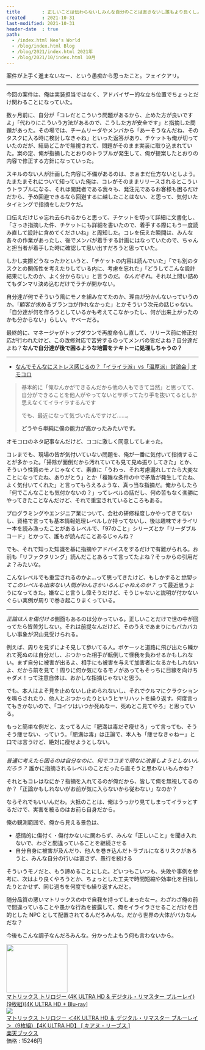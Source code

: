 ```yaml
---
title        : 正しいことは伝わらないしみんな自分のことは直さないし誰もより良くしようとか思ってない
created      : 2021-10-31
last-modified: 2021-10-31
header-date  : true
path:
  - /index.html Neo's World
  - /blog/index.html Blog
  - /blog/2021/index.html 2021年
  - /blog/2021/10/index.html 10月
---
```


案件が上手く進まないなー、という愚痴から思ったこと。フェイクアリ。

-----

今回の案件は、俺は実装担当ではなく、アドバイザー的な立ち位置でちょっとだけ関わることになっていた。

数ヶ月前に、自分が「コレだとこういう問題があるから、止めた方が良いですよ」「代わりにこういう方法があるので、こうした方が安全です」と指摘した問題があった。その場では、チームリーダやメンバから「あーそうなんだね、そのタスクに入る時に検討しなきゃね」といった返答があり、チケットも俺が切っていたのだが、結局どこかで無視されて、問題がそのまま実装に取り込まれていた。案の定、俺が指摘したとおりのトラブルが発生して、俺が提案したとおりの内容で修正する方針になっていった。

スキルのない人が計画した内容に不備があるのは、まぁまだ仕方ないとしよう。たまたまそれについて知っていた俺は、コレがそのままリリースされるとこういうトラブルになる、それは開発者である我々も、発注元であるお客様も困るだけだから、予め回避できるなら回避するに越したことはない、と思って、気付いたタイミングで指摘をしたワケだ。

口伝えだけじゃ忘れ去られるからと思って、チケットを切って詳細に文書化し、「さっき指摘した件、チケットにも詳細を書いたので、着手する際にもう一度読み直して設計に含めてくださいね」と周知した。コレを伝えた瞬間は、みんな各々の作業があったし、後でメンバが着手する計画にはなっていたので、ちゃんと担当者が着手した時に確認して思い出すだろうと思っていた。

しかし実際どうなったかというと、「チケットの内容は読んでいた」「でも別のタスクとの関係性を考えたりしている内に、考慮を忘れた」「どうしてこんな設計結果にしたのか、よく分からない」と言うのだ。*なんだそれ*。それ以上問い詰めてもダンマリ決め込むだけでラチが開かない。

自分達が何でそういう風にモノを組み立てたのか、理由が分かんないっていうのか。「顧客が求めるブランコが作れなかった」とかそういう次元の話じゃない。「自分達が何を作ろうとしているかも考えてこなかったし、何が出来上がったのかも分からない」らしい。ヤベーだろ。

最終的に、マネージャがトップダウンで再度命令し直して、リリース前に修正対応が行われたけど、この改修対応で苦労するのってメンバの皆だよね？自分達だよね？**なんで自分達が後で困るような地雷をテキトーに処理しちゃうの？**

-----

- [なんでそんなにストレス感じるの？「イライラ派」vs「温厚派」討論会 | オモコロ](https://omocoro.jp/kiji/312738/)

> 基本的に「俺なんかができるんだから他の人もできて当然」と思ってて、自分ができることを他人がやってないとサボってたり手を抜いてるとしか思えなくてイライラするんです
> 
> でも、最近になって気づいたんですけど……。
> 
> **どうやら単純に僕の能力が高かったみたいです。**

オモコロのネタ記事なんだけど、ココに激しく同意してしまった。

コレまでも、現場の皆が気付いていない問題を、俺が一番に気付いて指摘することが多かった。「掃除が面倒だから汚れていても見て見ぬ振りしてきた」とか、そういう性質のモノじゃなくて、素直に「うわっ、それ考慮漏れしてたら大変なことになってたね、ありがとう」とか「複雑な条件の中で矛盾が発生してたね、よく気付いてくれた」と言ってもらえるような、真っ当な指摘だ。俺からしたら「何でこんなことも気付かないの？」ってレベルの話だし、何の苦もなく楽勝にやってきたことなんだけど、それで重宝されているところもある。

プログラミングやエンジニア業について、会社の研修程度しかやってきてないし、資格で言っても基本情報処理レベルしか持ってないし、後は趣味でオライリー本を読み漁ったことがあるレベルで、「97のこと」シリーズとか「リーダブルコード」とかって、誰もが読んだことあるじゃんね？

でも、それで知った知識を基に指摘やアドバイスをするだけで有難がられる。お前も「リファクタリング」読んだことあるって言ってたよね？そっからの引用だよ？みたいな。

こんなレベルでも重宝されるのかよ…って思ってきたけど、もしかすると*世間ってこのレベルも出来ない人間がわんさかいるんじゃねえのか？* って最近思うようになってきた。嫌なこと言うし偉そうだけど、そうじゃないと説明が付かないぐらい実例が周りで巻き起こりまくっている。

-----

*正論は人を傷付ける*側面もあるのは分かっている。正しいことだけで世の中が回ってたら皆苦労しない。それは前提なんだけど、そのうえであまりにもバカバカしい事象が沢山見受けられる。

例えば、周りを見ずによそ見して歩いてる人。ボケーッと道路に飛び出たら轢かれて死ぬのは自分だし、ぶつかった相手が転倒して怪我を負わせるかもしれない。まず自分に被害が出るよ、相手にも被害を与えて加害者になるかもしれないよ、だから前を見て！周りに何か気になるモノがあってもそっちに目線を向けちゃダメ！って注意自体は、おかしな指摘じゃないと思う。

でも、本人はよそ見を止めないし止められないし、それでクルマにクラクションを鳴らされたり、他人とぶつかったりというヒヤリハットを繰り返す。何度言ってもきかないので、「コイツはいつか死ぬなー、死ぬとこ見てやろ」と思っている。

もっと簡単な例だと、太ってる人に「肥満は毒だぞ痩せろ」って言っても、そうそう痩せない、っていう。「肥満は毒」は正論で、本人も「痩せなきゃねー」と口では言うけど、絶対に痩せようとしない。

-----

*普通に考えたら困るのは自分なのに、何でココまで頑なに改善しようとしないんだろう？* 誰かに指摘されるレベルのことだったら直そうと思わないもんかね？

それともコレはなにか？指摘を入れてるのが俺だから、皆して俺を無視してるのか？「正論かもしれないがお前が気に入らないから従わない」なのか？

ならそれでもいいんだわ。大抵のことは、俺はうっかり見てしまってイラッとするだけで、実害を被るのはお前ら自身だから。

俺の観測範囲で、俺から見える景色は、

- 感情的に傷付く・傷付かないに関わらず、みんな「正しいこと」を聞き入れないで、わざと間違っていることを継続させる
- 自分自身に被害が及んだり、他人を巻き込んだトラブルになるリスクがあろうと、みんな自分の行いは直さず、愚行を続ける

そういうモノだと、もう諦めることにした。どいつもこいつも、失敗や事例を参考に、次はより良くやろうとか、ちょっとした工夫で時間短縮や効率化を目指したりとかせず、同じ過ちを何度でも繰り返すんだと。

随分品質の悪いマトリックスの中で自我を持ってしまったなー。わざわざ俺の前で間違っていることや愚かな行為を披露して、俺をイライラさせることだけを目的とした NPC として配置されてるんだろみんな。だから世界の大体がバカなんだな？

今後もこんな調子なんだろみんな。分かったよもう何も言わないから。

<div class="ad-amazon">
  <div class="ad-amazon-image">
    <a href="https://www.amazon.co.jp/dp/B09FXVGQ9P?tag=neos21-22&amp;linkCode=osi&amp;th=1&amp;psc=1">
      <img src="https://m.media-amazon.com/images/I/518NqTygH+L._SL160_.jpg" width="160" height="126">
    </a>
  </div>
  <div class="ad-amazon-info">
    <div class="ad-amazon-title">
      <a href="https://www.amazon.co.jp/dp/B09FXVGQ9P?tag=neos21-22&amp;linkCode=osi&amp;th=1&amp;psc=1">マトリックス トリロジー (4K ULTRA HD &amp; デジタル・リマスター ブルーレイ)(9枚組)[4K ULTRA HD + Blu-ray]</a>
    </div>
  </div>
</div>

<div class="ad-rakuten">
  <div class="ad-rakuten-image">
    <a href="https://hb.afl.rakuten.co.jp/hgc/g00q0722.waxyc9ff.g00q0722.waxyd017/?pc=https%3A%2F%2Fitem.rakuten.co.jp%2Fbook%2F16916214%2F&amp;m=http%3A%2F%2Fm.rakuten.co.jp%2Fbook%2Fi%2F20502971%2F">
      <img src="https://thumbnail.image.rakuten.co.jp/@0_mall/book/cabinet/3997/4548967453997_1_2.jpg?_ex=128x128">
    </a>
  </div>
  <div class="ad-rakuten-info">
    <div class="ad-rakuten-title">
      <a href="https://hb.afl.rakuten.co.jp/hgc/g00q0722.waxyc9ff.g00q0722.waxyd017/?pc=https%3A%2F%2Fitem.rakuten.co.jp%2Fbook%2F16916214%2F&amp;m=http%3A%2F%2Fm.rakuten.co.jp%2Fbook%2Fi%2F20502971%2F">マトリックス トリロジー ＜4K ULTRA HD ＆ デジタル・リマスター ブルーレイ＞（9枚組）【4K ULTRA HD】 [ キアヌ・リーブス ]</a>
    </div>
    <div class="ad-rakuten-shop">
      <a href="https://hb.afl.rakuten.co.jp/hgc/g00q0722.waxyc9ff.g00q0722.waxyd017/?pc=https%3A%2F%2Fwww.rakuten.co.jp%2Fbook%2F&amp;m=http%3A%2F%2Fm.rakuten.co.jp%2Fbook%2F">楽天ブックス</a>
    </div>
    <div class="ad-rakuten-price">価格 : 15246円</div>
  </div>
</div>
